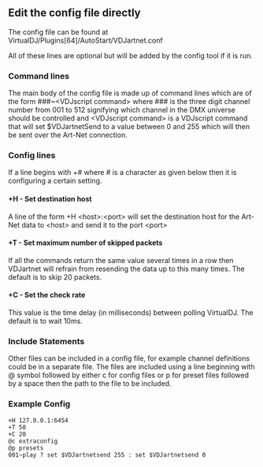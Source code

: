 Edit the config file directly
-----------------------------
The config file can be found at VirtualDJ\/Plugins\[64\]\/AutoStart\/VDJartnet.conf

All of these lines are optional but will be added by the config tool if it is run.

### Command lines
The main body of the config file is made up of command lines which are of the form \#\#\#\~\<VDJscript command\> where \#\#\# is the three digit channel number from 001 to 512 signifying which channel in the DMX universe should be controlled and \<VDJscript command\> is a VDJscript command that will set \$VDJartnetSend to a value between 0 and 255 which will then be sent over the Art-Net connection.

### Config lines
If a line begins with \+\# where # is a character as given below then it is configuring a certain setting.

#### +H - Set destination host
A line of the form \+H \<host\>\:\<port\> will set the destination host for the Art-Net data to \<host\> and send it to the port \<port\>

#### +T - Set maximum number of skipped packets
If all the commands return the same value several times in a row then VDJartnet will refrain from resending the data up to this many times. The default is to skip 20 packets.

#### +C - Set the check rate
This value is the time delay (in milliseconds) between polling VirtualDJ. The default is to wait 10ms.

### Include Statements
Other files can be included in a config file, for example channel definitions could be in a separate file. The files are included using a line beginning with @ symbol followed by either c for config files or p for preset files followed by a space then the path to the file to be included.

### Example Config
```
+H 127.0.0.1:6454
+T 50
+C 20
@c extraconfig
@p presets
001~play ? set $VDJartnetsend 255 : set $VDJartnetsend 0
```

